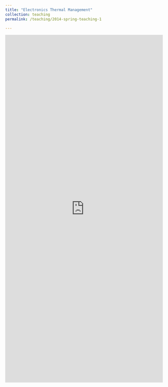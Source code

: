 ```yaml
---
title: "Electronics Thermal Management"
collection: teaching
permalink: /teaching/2014-spring-teaching-1

---
```


<iframe src="https://www.linkedin.com/embed/feed/update/urn:li:ugcPost:7048556358136205312" height="1114" width="504" frameborder="0" allowfullscreen="" title="Embedded post"></iframe>
